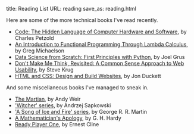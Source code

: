 title: Reading List
URL: reading
save_as: reading.html

Here are some of the more technical books I've read recently.

* [Code: The Hidden Language of Computer Hardware and Software](https://www.amazon.com/gp/product/0735611319/), by Charles Petzold
* [An Introduction to Functional Programming Through Lambda Calculus](https://www.amazon.com/gp/product/0486478831), by Greg Michaelson
* [Data Science from Scratch: First Principles with Python](https://www.amazon.com/Data-Science-Scratch-Principles-Python/dp/149190142X), by Joel Grus
* [Don't Make Me Think, Revisited: A Common Sense Approach to Web Usability](https://www.amazon.com/Dont-Make-Think-Revisited-Usability/dp/0321965515), by Steve Krug
* [HTML and CSS: Design and Build Websites](https://www.amazon.com/HTML-CSS-Design-Build-Websites/dp/1118008189), by Jon Duckett

And some miscellaneous books I've managed to sneak in.


* [The Martian](https://www.amazon.com/gp/product/0804139024), by Andy Weir
* ['Witcher' series](https://en.wikipedia.org/wiki/The_Witcher), by Andrzej Sapkowski
* ['A Song of Ice and Fire' series](https://en.wikipedia.org/wiki/A_Song_of_Ice_and_Fire), by George R. R. Martin
* [A Mathematician's Apology](https://www.amazon.com/gp/product/1466402695/), by G. H. Hardy
* [Ready Player One](https://www.amazon.com/Ready-Player-One-Ernest-Cline/dp/0307887448), by Ernest Cline
